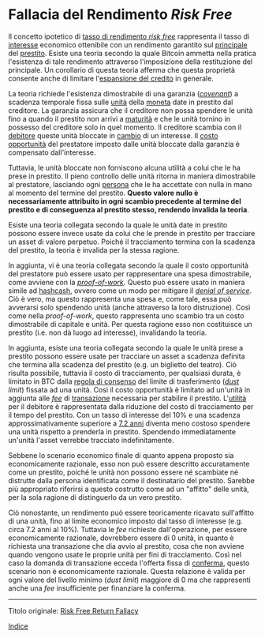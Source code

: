# Fallacia del Rendimento _Risk Free_



Il concetto ipotetico di [tasso di rendimento _risk free_](https://en.wikipedia.org/wiki/Risk-free_interest_rate) rappresenta il tasso di [interesse](ch101-glossary.md#) economico ottenibile con un rendimento garantito sul [principale](https://www.investopedia.com/terms/p/principal.asp) del [prestito](ch101-glossary.md#dare-in-prestito---investire). Esiste una teoria secondo la quale Bitcoin ammetta nella pratica l'esistenza di tale rendimento attraverso l'imposizione della restituzione del principale. Un corollario di questa teoria afferma che questa proprietà consente anche di limitare l'[espansione del credito](ch046-credit-expansion-fallacy.md) in generale.

La teoria richiede l'esistenza dimostrabile di una garanzia ([_covenant_](https://en.wikipedia.org/wiki/Covenant_(law))) a scadenza temporale fissa sulle [unità](ch101-glossary.md#unità) della [moneta](ch101-glossary.md#moneta) date in prestito dal creditore. La garanzia assicura che il creditore non possa spendere le unità fino a quando il prestito non arrivi a [maturità](https://en.wikipedia.org/wiki/Maturity_(finance)) e che le unità tornino in possesso del creditore solo in quel momento. Il creditore scambia con il [debitore](ch101-glossary.md#prendere-a-prestito) queste unità bloccate in [cambio](ch101-glossary.md#scambio-di-unità) di un interesse. Il [costo opportunità](https://it.wikipedia.org/wiki/Costo_opportunit%C3%A0) del prestatore imposto dalle unità bloccate dalla garanzia è compensato dall'interesse.

Tuttavia, le unità bloccate non forniscono alcuna utilità a colui che le ha prese in prestito. Il pieno controllo delle unità ritorna in maniera dimostrabile al prestatore, lasciando ogni [persona](ch101-glossary.md#persona) che le ha accettate con nulla in mano al momento del termine del prestito. **Questo valore nullo è necessariamente attribuito in ogni scambio precedente al termine del prestito e di conseguenza al prestito stesso, rendendo invalida la teoria**.

Esiste una teoria collegata secondo la quale le unità date in prestito possono essere invece usate da colui che le prende in prestito per tracciare un asset di valore perpetuo. Poiché il tracciamento termina con la scadenza del prestito, la teoria è invalida per la stessa ragione.

In aggiunta, vi è una teoria collegata secondo la quale il costo opportunità del prestatore può essere usato per rappresentare una spesa dimostrabile, come avviene con la [_proof-of-work_](ch101-glossary.md#prova). Questo può essere usato in maniera simile ad [hashcash](https://it.wikipedia.org/wiki/Hashcash), ovvero come un modo per mitigare il [_denial of service_](https://it.wikipedia.org/wiki/Denial_of_service). Ciò è vero, ma questo rappresenta una spesa e, come tale, essa può avverarsi solo spendendo unità (anche attraverso la loro distruzione). Così come nella *proof-of-work*, questo rappresenta uno scambio tra un costo dimostrabile di capitale e unità. Per questa ragione esso non costituisce un prestito (i.e. non dà luogo ad interesse), invalidando la teoria.

In aggiunta, esiste una teoria collegata secondo la quale le unità prese a prestito possono essere usate per tracciare un asset a scadenza definita che termina alla scadenza del prestito (e.g. un biglietto del teatro). Ciò risulta possibile, tuttavia il costo di tracciamento, per qualsiasi durata, è limitato in BTC dalla [regola di consenso](ch101-glossary.md#regola) del limite di trasferimento (_[dust](ch101-glossary.md#dust) limit_) fissata ad una unità. Così il costo opportunità è limitato ad un'unità in aggiunta alle [_fee_](ch101-glossary.md#commissione-di-transazione-fee) di [transazione](ch101-glossary.md#transazione) necessaria per stabilire il prestito. L'[utilità](ch101-glossary.md#ch101-glossary.md#utilità) per il debitore è rappresentata dalla riduzione del costo di tracciamento per il tempo del prestito. Con un tasso di interesse del 10% e una scadenza approssimativamente superiore a [7.2 anni](https://it.wikipedia.org/wiki/Regola_del_72s) diventa meno costoso spendere una unità rispetto a prenderla in prestito. Spendendo immediatamente un'unità l'asset verrebbe tracciato indefinitamente.

Sebbene lo scenario economico finale di quanto appena proposto sia economicamente razionale, esso non può essere descritto accuratamente come un prestito, poiché le unità non possono essere né scambiate né distrutte dalla persona identificata come il destinatario del prestito. Sarebbe più appropriato riferirsi a questo costrutto come ad un "affitto" delle unità, per la sola ragione di distinguerlo da un vero prestito.

Ciò nonostante, un rendimento può essere teoricamente ricavato sull'affitto di una unità, fino al limite economico imposto dal tasso di interesse (e.g. circa 7.2 anni al 10%). Tuttavia le _fee_ richieste dall'operazione, per essere economicamente razionale, dovrebbero essere di 0 unità, in quanto è richiesta una transazione che dia avvio al prestito, cosa che non avviene quando vengono usate le proprie unità per fini di tracciamento. Così nel caso la domanda di transazione ecceda l'offerta fissa di [conferma](ch101-glossary.md#conferma), questo scenario non è economicamente razionale. Questa relazione è valida per ogni valore del livello minimo (_dust limit_) maggiore di 0 ma che rappresenti anche una _fee_ insufficiente per finanziare la conferma.

---

Titolo originale: [Risk Free Return Fallacy](https://github.com/libbitcoin/libbitcoin-system/wiki/Risk-Free-Return-Fallacy)

[Indice](/README.md)

